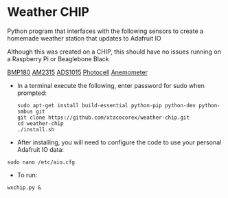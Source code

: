 Weather CHIP
============================

Python program that interfaces with the following sensors to create a homemade weather station that updates to Adafruit IO

Although this was created on a CHIP, this should have no issues running on a Raspberry Pi or Beaglebone Black

[BMP180](https://www.adafruit.com/products/1603)
[AM2315](https://www.adafruit.com/products/1293)
[ADS1015](https://www.adafruit.com/products/1083)
[Photocell](https://www.adafruit.com/products/161)
[Anemometer](https://www.adafruit.com/products/1733)

- In a terminal execute the following, enter password for sudo when prompted:
  
  ```
  sudo apt-get install build-essential python-pip python-dev python-smbus git
  git clone https://github.com/xtacocorex/weather-chip.git
  cd weather-chip
  ./install.sh
  ```

- After installing, you will need to configure the code to use your personal Adafruit IO data:

 ```
 sudo nano /etc/aio.cfg
 ```

- To run:

 ```
 wxchip.py &
 ```


